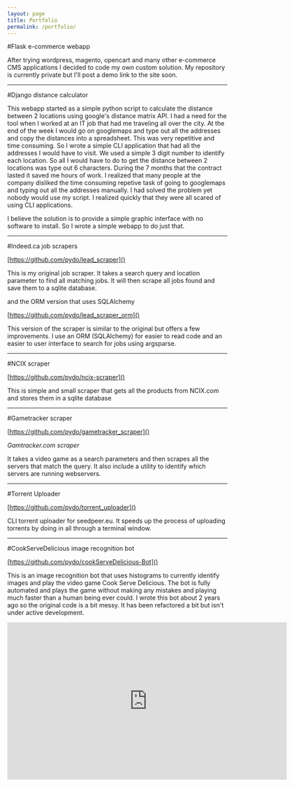```yaml
---
layout: page
title: Portfolio
permalink: /portfolio/
---
```


#Flask e-commerce webapp

After trying wordpress, magento, opencart and many other e-commerce CMS applications
I decided to code my own custom solution.
My repository is currently private but I'll post a demo link to the site soon.

---

#Django distance calculator

This webapp started as a simple python script to calculate the distance between 2
locations using google's distance matrix API. I had a need for the tool when
I worked at an IT job that had me traveling all over the city. At the end of the
week I would go on googlemaps and type out all the addresses and copy the distances
into a spreadsheet. This was very repetitive and time consuming. So I wrote a simple
CLI application that had all the addresses I would have to visit. We used a simple
3 digit number to identify each location. So all I would have to do to get the distance
between 2 locations was type out 6 characters. During the 7 months that the contract lasted
it saved me hours of work. I realized that many people at the company disliked the time
consuming repetive task of going to googlemaps and typing out all the addresses manually.
I had solved the problem yet nobody would use my script. I realized quickly that
they were all scared of using CLI applications.

I believe the solution is to provide a simple graphic interface
with no software to install. So I wrote a simple webapp to do just that.

---

#Indeed.ca job scrapers

[https://github.com/pydo/lead_scraper]()

This is my original job scraper. It takes a search query and location parameter to find all matching
jobs. It will then scrape all jobs found and save them to a sqlite database.

and the ORM version that uses SQLAlchemy

[https://github.com/pydo/lead_scraper_orm]()

This version of the scraper is similar to the original but offers a few
improvements. I use an ORM (SQLAlchemy) for easier to read code and an easier
to user interface to search for jobs using argsparse.

---

#NCIX scraper

[https://github.com/pydo/ncix-scraper]()

This is simple and small scraper that gets all the products from NCIX.com
and stores them in a sqlite database

---

#Gametracker scraper

[https://github.com/pydo/gametracker_scraper]()

*Gamtracker.com scraper*

It takes a video game as a search parameters and then scrapes all the servers
that match the query. It also include a utility to identify which servers
are running webservers.

---

#Torrent Uploader

[https://github.com/pydo/torrent_uploader]()

CLI torrent uploader for seedpeer.eu.
It speeds up the process of uploading torrents by doing in all through
a terminal window.

---

#CookServeDelicious image recognition bot

[https://github.com/pydo/cookServeDelicious-Bot]()

This is an image recognition bot that uses histograms to currently identify
images and play the video game Cook Serve Delicious. The bot is fully automated
and plays the game without making any mistakes and playing much faster than
a human being ever could. I wrote this bot about 2 years ago so the original code
is a bit messy. It has been refactored a bit but isn't under active development.

<iframe src="https://vid.me/e/iquy" frameborder="0" allowfullscreen webkitallowfullscreen mozallowfullscreen scrolling="no" height="360" width="640"></iframe>
